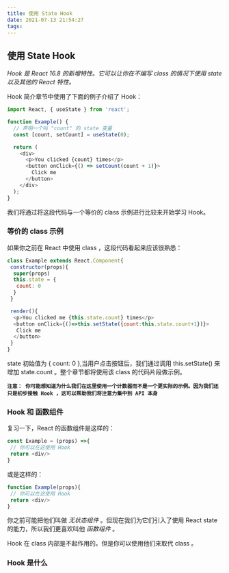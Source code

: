```yaml
---
title: 使用 State Hook
date: 2021-07-13 21:54:27
tags:
---
```


## 使用 State Hook

*Hook 是 React 16.8 的新增特性。它可以让你在不编写 class 的情况下使用 state 以及其他的 React 特性。*

Hook 简介章节中使用了下面的例子介绍了 Hook：

```js
import React, { useState } from 'react';

function Example() {
  // 声明一个叫 "count" 的 state 变量
  const [count, setCount] = useState(0);

  return (
    <div>
      <p>You clicked {count} times</p>
      <button onClick={() => setCount(count + 1)}>
        Click me
      </button>
    </div>
  );
}
```

我们将通过将这段代码与一个等价的 class 示例进行比较来开始学习 Hook。

### 等价的 class 示例

如果你之前在 React 中使用 class ，这段代码看起来应该很熟悉：

```js
class Example extends React.Component{
 constructor(props){
  super(props)
  this.state = {
   count: 0
  }
 }

 render(){
  <p>You clicked me {this.state.count} times</p>
  <button onClick={()=>this.setState({count:this.state.count+1})}>
   Click me
  </button>
 }
}
```

state 初始值为 { count: 0 },当用户点击按钮后，我们通过调用 this.setState() 来增加 state.count 。整个章节都将使用该 class 的代码片段做示例。

**`注意： 你可能想知道为什么我们在这里使用一个计数器而不是一个更实际的示例。因为我们还只是初步接触 Hook ，这可以帮助我们将注意力集中到 API 本身`**

### Hook 和 函数组件

复习一下，React 的函数组件是这样的：

```js
const Example = (props) =>{
 // 你可以在这使用 Hook 
 return <div/>
}
```

或是这样的：

```js
function Example(props){
 // 你可以在这使用 Hook
 return <div/>
}
```

你之前可能把他们叫做 *无状态组件* 。但现在我们为它们引入了使用 React state 的能力，所以我们更喜欢叫他 *函数组件* 。

Hook 在 class 内部是不起作用的。但是你可以使用他们来取代 class 。

### Hook 是什么


